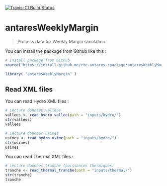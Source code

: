 [![Travis-CI Build Status](https://travis-ci.org/rte-antares-rpackage/antaresWeeklyMargin.svg?branch=master)](https://travis-ci.org/rte-antares-rpackage/antaresWeeklyMargin)

# antaresWeeklyMargin


> Process data for Weekly Margin simulation.


You can install the package from Github like this :


```r
# Install package from Github
source("https://install-github.me/rte-antares-rpackage/antaresWeeklyMargin")

library( "antaresWeeklyMargin" )
```


## Read XML files

You can read Hydro XML files :

```r
# Lecture données vallées
vallees <- read_hydro_vallee(path = "inputs/hydro/")
str(vallees)
vallees

# Lecture données usines
usines <- read_hydro_usine(path = "inputs/hydro/")
str(usines)
usines
```

You can read Thermal XML files :
```r
# Lecture données tranche (puissances thermiques)
tranche <- read_thermal_tranche(path = "inputs/thermal/")
str(tranche)
tranche
```





